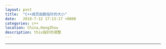 ```yaml
---
layout: post
title:  "C++成员函数指针的大小"
date:   2018-7-12 17:13:17 +0800
categories: c++ 
location: China,HangZhou
description: this指针的调整
---
```

---

